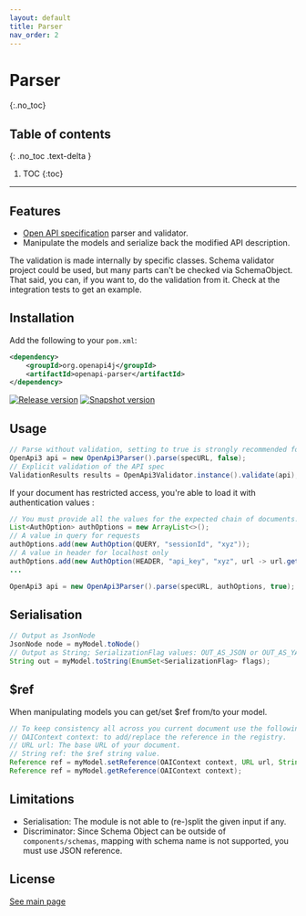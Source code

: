 ```yaml
---
layout: default
title: Parser
nav_order: 2
---
```


# Parser
{:.no_toc}

## Table of contents
{: .no_toc .text-delta }

1. TOC
{:toc}

---

## Features

* [Open API specification](https://github.com/OAI/OpenAPI-Specification/blob/master/versions/3.0.3.md) parser and validator.
* Manipulate the models and serialize back the modified API description.

The validation is made internally by specific classes. Schema validator project could be used, but many parts can't be checked via SchemaObject.  
That said, you can, if you want to, do the validation from it. Check at the integration tests to get an example.

## Installation

Add the following to your `pom.xml`:

```xml
<dependency>
    <groupId>org.openapi4j</groupId>
    <artifactId>openapi-parser</artifactId>
</dependency>
```
[![Release version](https://img.shields.io/nexus/r/org.openapi4j/openapi-schema-validator?style=for-the-badge&color=blue&label=Release&server=https%3A%2F%2Foss.sonatype.org)](https://search.maven.org/search?q=g:org.openapi4j%20a:openapi-parser)
[![Snapshot version](https://img.shields.io/nexus/s/org.openapi4j/openapi-schema-validator?style=for-the-badge&color=blue&label=Snapshot&server=https%3A%2F%2Foss.sonatype.org)](https://oss.sonatype.org/content/repositories/snapshots/org/openapi4j/openapi-parser/)

## Usage

```java
// Parse without validation, setting to true is strongly recommended for further data validation.
OpenApi3 api = new OpenApi3Parser().parse(specURL, false);
// Explicit validation of the API spec
ValidationResults results = OpenApi3Validator.instance().validate(api);
```

If your document has restricted access, you're able to load it with authentication values :
```java
// You must provide all the values for the expected chain of documents.
List<AuthOption> authOptions = new ArrayList<>();
// A value in query for requests
authOptions.add(new AuthOption(QUERY, "sessionId", "xyz"));
// A value in header for localhost only
authOptions.add(new AuthOption(HEADER, "api_key", "xyz", url -> url.getHost().equals("localhost")));
...

OpenApi3 api = new OpenApi3Parser().parse(specURL, authOptions, true);
```

## Serialisation
```java
// Output as JsonNode
JsonNode node = myModel.toNode()
// Output as String; SerializationFlag values: OUT_AS_JSON or OUT_AS_YAML
String out = myModel.toString(EnumSet<SerializationFlag> flags);
```

## $ref
When manipulating models you can get/set $ref from/to your model.

```java
// To keep consistency all across you current document use the following method.
// OAIContext context: to add/replace the reference in the registry.
// URL url: The base URL of your document.
// String ref: the $ref string value.
Reference ref = myModel.setReference(OAIContext context, URL url, String ref);
Reference ref = myModel.getReference(OAIContext context);
```

## Limitations

* Serialisation: The module is not able to (re-)split the given input if any.
* Discriminator: Since Schema Object can be outside of `components/schemas`, mapping with schema name is not supported, you must use JSON reference.

## License

[See main page](index.md#license)
